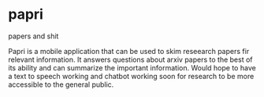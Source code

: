 # papri
papers and shit

Papri is a mobile application that can be used to skim reseearch papers fir relevant information. It answers questions about arxiv papers to the best of its ability and can summarize the important information. Would hope to have a text to speech working and chatbot working soon for research to be more accessible to the general public.
